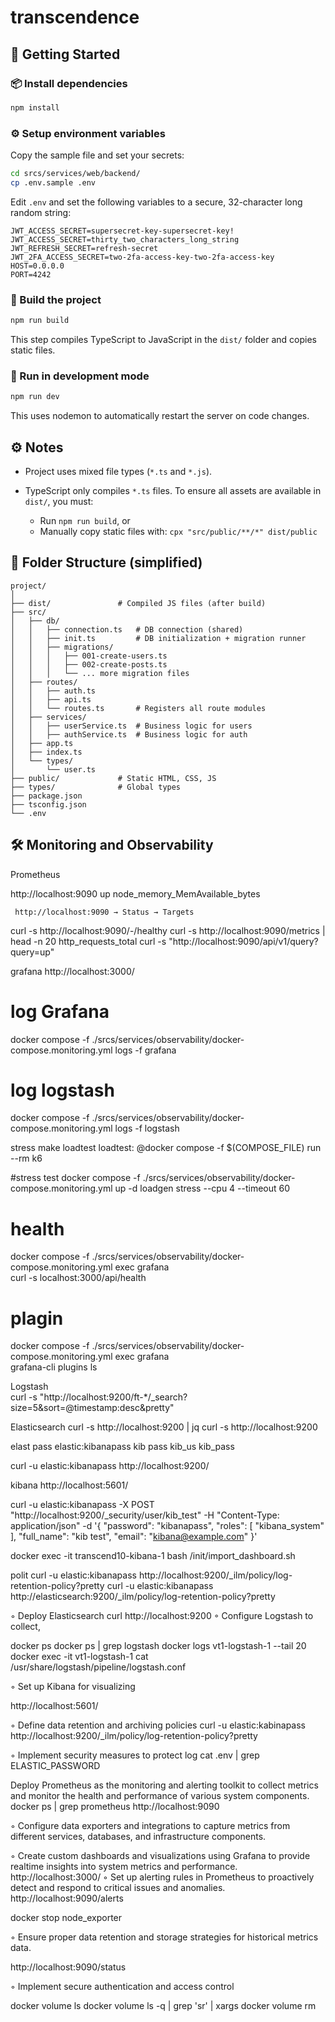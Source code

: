 # transcendence

## 🚀 Getting Started
### 📦 Install dependencies

```bash
npm install
```

### ⚙️ Setup environment variables

Copy the sample file and set your secrets:
```bash
cd srcs/services/web/backend/
cp .env.sample .env
```
Edit `.env` and set the following variables to a secure, 32-character long random string:

```
JWT_ACCESS_SECRET=supersecret-key-supersecret-key!
JWT_ACCESS_SECRET=thirty_two_characters_long_string
JWT_REFRESH_SECRET=refresh-secret
JWT_2FA_ACCESS_SECRET=two-2fa-access-key-two-2fa-access-key
HOST=0.0.0.0
PORT=4242
```

### 🔧 Build the project
```bash
npm run build
```
This step compiles TypeScript to JavaScript in the `dist/` folder and copies static files.

### 🧪 Run in development mode
```bash
npm run dev
```
This uses nodemon to automatically restart the server on code changes.



## ⚙️ Notes

- Project uses mixed file types (`*.ts` and `*.js`).
- TypeScript only compiles `*.ts` files. To ensure all assets are available in `dist/`, you must:

	- Run `npm run build`, or
	- Manually copy static files with: `cpx "src/public/**/*" dist/public`


## 📁 Folder Structure (simplified)
```
project/
│
├── dist/               # Compiled JS files (after build)
├── src/
│   ├── db/
│   │   ├── connection.ts   # DB connection (shared)
│   │   ├── init.ts         # DB initialization + migration runner
│   │   ├── migrations/
│   │   │   ├── 001-create-users.ts
│   │   │   ├── 002-create-posts.ts
│   │   │   └── ... more migration files
│   ├── routes/
│   │   ├── auth.ts
│   │   ├── api.ts
│   │   └── routes.ts       # Registers all route modules
│   ├── services/
│   │   ├── userService.ts  # Business logic for users
│   │   ├── authService.ts  # Business logic for auth
│   ├── app.ts
│   ├── index.ts
│   └── types/
│       └── user.ts
├── public/             # Static HTML, CSS, JS
├── types/              # Global types
├── package.json
├── tsconfig.json
└── .env
```

## 🛠️ Monitoring and Observability
Prometheus

http://localhost:9090
	up
	node_memory_MemAvailable_bytes

	 http://localhost:9090 → Status → Targets
	


curl -s http://localhost:9090/-/healthy
curl -s http://localhost:9090/metrics | head -n 20
      http_requests_total
curl -s "http://localhost:9090/api/v1/query?query=up"

grafana 
http://localhost:3000/

# log Grafana
docker compose -f ./srcs/services/observability/docker-compose.monitoring.yml logs -f grafana

# log logstash
docker compose -f ./srcs/services/observability/docker-compose.monitoring.yml logs -f logstash


stress make loadtest
loadtest:
	@docker compose -f $(COMPOSE_FILE) run --rm k6



#stress test
docker compose -f ./srcs/services/observability/docker-compose.monitoring.yml up -d loadgen
stress --cpu 4 --timeout 60


#  health 
docker compose -f ./srcs/services/observability/docker-compose.monitoring.yml exec grafana \
  curl -s localhost:3000/api/health

# plagin
docker compose -f ./srcs/services/observability/docker-compose.monitoring.yml exec grafana \
  grafana-cli plugins ls



Logstash							
curl -s "http://localhost:9200/ft-*/_search?size=5&sort=@timestamp:desc&pretty"

Elasticsearch 
curl -s http://localhost:9200 | jq
curl -s http://localhost:9200

elast pass
elastic:kibanapass
kib pass 
kib_us kib_pass 

curl -u elastic:kibanapass http://localhost:9200/


kibana
http://localhost:5601/


curl -u elastic:kibanapass -X POST "http://localhost:9200/_security/user/kib_test" -H "Content-Type: application/json" -d '{
  "password": "kibanapass",
  "roles": [ "kibana_system" ],
  "full_name": "kib test",
  "email": "kibana@example.com"
}'


docker exec -it transcend10-kibana-1 bash
/init/import_dashboard.sh




polit
curl -u elastic:kibanapass http://localhost:9200/_ilm/policy/log-retention-policy?pretty
curl -u elastic:kibanapass http://elasticsearch:9200/_ilm/policy/log-retention-policy?pretty


◦ Deploy Elasticsearch 
	curl http://localhost:9200
◦ Configure Logstash to collect, 

docker ps
docker ps | grep logstash
docker logs vt1-logstash-1 --tail 20
docker exec -it vt1-logstash-1 cat /usr/share/logstash/pipeline/logstash.conf


◦ Set up Kibana for visualizing

http://localhost:5601/

◦ Define data retention and archiving policies
curl -u elastic:kabinapass http://localhost:9200/_ilm/policy/log-retention-policy?pretty

◦ Implement security measures to protect log 
cat .env | grep ELASTIC_PASSWORD


Deploy Prometheus as the monitoring and alerting toolkit to collect metrics
and monitor the health and performance of various system components.
docker ps | grep prometheus
http://localhost:9090


◦ Configure data exporters and integrations to capture metrics from different
services, databases, and infrastructure components.

◦ Create custom dashboards and visualizations using Grafana to provide realtime insights into system metrics and performance.
http://localhost:3000/
◦ Set up alerting rules in Prometheus to proactively detect and respond to
critical issues and anomalies.
http://localhost:9090/alerts

docker stop node_exporter



◦ Ensure proper data retention and storage strategies for historical metrics data.

http://localhost:9090/status

◦ Implement secure authentication and access control 


docker volume ls
docker volume ls -q | grep 'sr' | xargs docker volume rm
